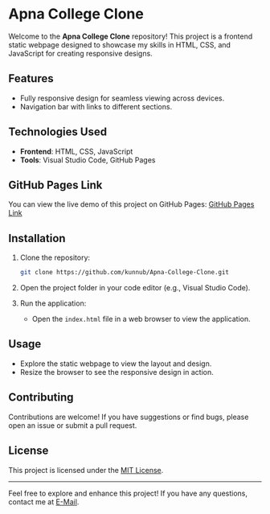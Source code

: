 # Apna College Clone

Welcome to the **Apna College Clone** repository! This project is a frontend static webpage designed to showcase my skills in HTML, CSS, and JavaScript for creating responsive designs.

## Features

- Fully responsive design for seamless viewing across devices.
- Navigation bar with links to different sections.

## Technologies Used

- **Frontend**: HTML, CSS, JavaScript
- **Tools**: Visual Studio Code, GitHub Pages

## GitHub Pages Link

You can view the live demo of this project on GitHub Pages:
[GitHub Pages Link](https://kunnub.github.io/Apna_College/)

## Installation

1. Clone the repository:
   ```bash
   git clone https://github.com/kunnub/Apna-College-Clone.git
   ```

2. Open the project folder in your code editor (e.g., Visual Studio Code).

3. Run the application:
   - Open the `index.html` file in a web browser to view the application.

## Usage

- Explore the static webpage to view the layout and design.
- Resize the browser to see the responsive design in action.

## Contributing

Contributions are welcome! If you have suggestions or find bugs, please open an issue or submit a pull request.

## License

This project is licensed under the [MIT License](LICENSE).

---

Feel free to explore and enhance this project! If you have any questions, contact me at [E-Mail](kunalbobde19@gmail.com).


